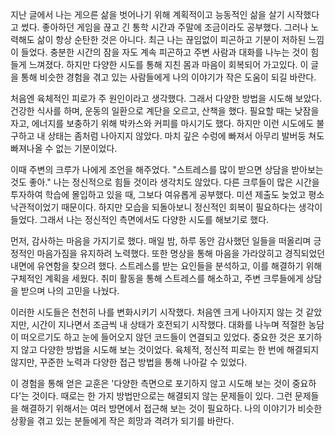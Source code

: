 지난 글에서 나는 게으른 삶을 벗어나기 위해 계획적이고 능동적인 삶을 살기 시작했다고 썼다. 좋아하던 게임을 끊고 긴 통학 시간과 주말에 조금이라도 공부했다. 그러나 노력해도 삶이 항상 순탄한 것은 아니다. 최근 나는 끊임없이 피곤하고 기분이 저하된 느낌이 들었다. 충분한 시간의 잠을 자도 계속 피곤하고 주변 사람과 대화를 나누는 것이 힘들게 느껴졌다. 하지만 다양한 시도를 통해 지친 몸과 마음이 회복되어 가고있다. 이 글을 통해 비슷한 경험을 겪고 있는 사람들에게 나의 이야기가 작은 도움이 되길 바란다.

처음엔 육체적인 피로가 주 원인이라고 생각했다. 그래서 다양한 방법을 시도해 보았다. 건강한 식사를 하며, 운동의 일환으로 계단을 오르고, 산책을 했다. 필요할 때는 낮잠을 자고, 에너지를 보충하기 위해 박카스와 커피를 마시기도 했다. 하지만 이런 시도에도 불구하고 내 상태는 좀처럼 나아지지 않았다. 마치 깊은 수렁에 빠져서 아무리 발버둥 쳐도 빠져나올 수 없는 기분이었다.

이때 주변의 크루가 나에게 조언을 해주었다. "스트레스를 많이 받으면 상담을 받아보는 것도 좋아." 나는 정신적으로 힘들 것이라 생각치도 않았다. 다른 크루들이 많은 시간을 투자하여 학습에 몰입하고 있을 때, 그보다 여유롭게 공부했다. 미션 제출도 늦었고 평소 낙관적이었기 때문이다. 하지만 모습을 되돌아보니 정신적인 회복이 필요하다는 생각이 들었다. 그래서 나는 정신적인 측면에서도 다양한 시도를 해보기로 했다.

먼저, 감사하는 마음을 가지기로 했다. 매일 밤, 하루 동안 감사했던 일들을 떠올리며 긍정적인 마음가짐을 유지하려 노력했다. 또한 명상을 통해 마음을 가라앉히고 경직되었던 내면에 유연함을 찾으려 했다. 스트레스를 받는 요인들을 분석하고, 이를 해결하기 위해 구체적인 계획을 세웠다. 취미 활동을 통해 스트레스를 해소하고, 주변 크루들에게 상담을 받으며 나의 고민을 나눴다.

이러한 시도들은 천천히 나를 변화시키기 시작했다. 처음엔 크게 나아지지 않는 것 같았지만, 시간이 지나면서 조금씩 내 상태가 호전되기 시작했다. 대화를 나누며 적절한 농담이 떠오르기도 하고 눈에 들어오지 않던 코드들이 연결되고 있었다. 중요한 것은 포기하지 않고 다양한 방법을 시도해 보는 것이었다. 육체적, 정신적 피로는 한 번에 해결되지 않지만, 꾸준한 노력과 다양한 접근 방법을 통해 나아갈 수 있었다.

이 경험을 통해 얻은 교훈은 '다양한 측면으로 포기하지 않고 시도해 보는 것이 중요하다'는 것이다. 때로는 한 가지 방법만으로는 해결되지 않는 문제들이 있다. 그런 문제들을 해결하기 위해서는 여러 방면에서 접근해 보는 것이 필요하다. 나의 이야기가 비슷한 상황을 겪고 있는 분들에게 작은 희망과 격려가 되기를 바란다.

